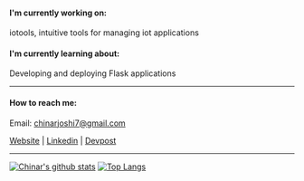 #### I'm currently working on:
iotools, intuitive tools for managing iot applications

#### I'm currently learning about:
Developing and deploying Flask applications

<hr>

#### How to reach me:

Email: chinarjoshi7@gmail.com

[Website](https://chinarjoshi.github.io) |
[Linkedin](https://www.linkedin.com/in/chinarjoshi/) |
[Devpost](https://devpost.com/chinarjoshi)

<hr>

[![Chinar's github stats](https://github-readme-stats.vercel.app/api?username=chinarjoshi&show_icons=true&hide_border=true&theme=github_dark)](https://github.com/anuraghazra/github-readme-stats)
[![Top
Langs](https://github-readme-stats.vercel.app/api/top-langs/?username=chinarjoshi&layout=compact&hide_border=true&exclude_repo=jeetelongname.github.io&theme=github_dark)](https://chinarjoshi.com)
